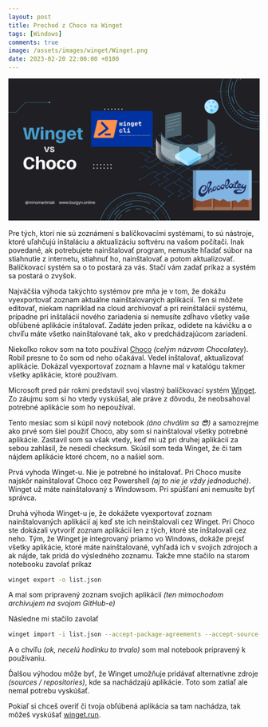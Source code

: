 ```yaml
---
layout: post
title: Prechod z Choco na Winget
tags: [Windows]
comments: true
image: /assets/images/winget/Winget.png
date: 2023-02-20 22:00:00 +0100
---
```


![Winget](/assets/images/winget/Winget.png)

Pre tých, ktorí nie sú zoznámení s balíčkovacími systémami, to sú nástroje, ktoré uľahčujú inštaláciu a aktualizáciu softvéru na vašom počítači. Inak povedané, ak potrebujete nainštalovať program, nemusíte hľadať súbor na stiahnutie z internetu, stiahnuť ho, nainštalovať a potom aktualizovať. Balíčkovací systém sa o to postará za vás. Stačí vám zadať príkaz a systém sa postará o zvyšok.

Najväčšia výhoda takýchto systémov pre mňa je v tom, že dokážu vyexportovať zoznam aktuálne nainštalovaných aplikácií. Ten si môžete editovať, niekam napríklad na cloud archivovať a pri reinštalácií systému, prípadne pri inštalácií nového zariadenia si nemusíte zdĺhavo všetky vaše obľúbené aplikácie inštalovať. Zadáte jeden príkaz, odídete na kávičku a o chvíľu máte všetko nainštalované tak, ako v predchádzajúcom zariadení.

Niekoľko rokov som na toto používal [Choco](https://chocolatey.org/) *(celým názvom Chocolatey*). Robil presne to čo som od neho očakával. Vedel inštalovať, aktualizovať aplikácie. Dokázal vyexportovať zoznam a hlavne mal v katalógu takmer všetky aplikácie, ktoré používam.

Microsoft pred pár rokmi predstavil svoj vlastný balíčkovací systém [Winget](https://learn.microsoft.com/en-us/windows/package-manager/winget/). Zo záujmu som si ho vtedy vyskúšal, ale práve z dôvodu, že neobsahoval potrebné aplikácie som ho nepoužíval.

Tento mesiac som si kúpil nový notebook *(áno chválim sa 😎)* a samozrejme ako prvé som šiel použiť Choco, aby som si nainštaloval všetky potrebné aplikácie. Zastavil som sa však vtedy, keď mi už pri druhej aplikácií za sebou zahlásil, že nesedí checksum. Skúsil som teda Winget, že či tam nájdem aplikácie ktoré chcem, no a našiel som. 

Prvá vyhoda Winget-u. Nie je potrebné ho inštalovať. Pri Choco musíte najskôr nainštalovať Choco cez Powershell *(aj to nie je vždy jednoduché)*. Winget už máte nainštalovaný s Windowsom. Pri spúšťaní ani nemusíte byť správca.

Druhá výhoda Winget-u je, že dokážete vyexportovať zoznam nainštalovaných aplikácií aj keď ste ich neinštalovali cez Winget. Pri Choco ste dokázali vytvoriť zoznam aplikácií len z tých, ktoré ste inštalovali cez neho. Tým, že Winget je integrovaný priamo vo Windows, dokáže prejsť všetky aplikácie, ktoré máte nainštalované, vyhľadá ich v svojich zdrojoch a ak nájde, tak pridá do výsledného zoznamu. Takže mne stačilo na starom notebooku zavolať príkaz 

```bash
winget export -o list.json
```

A mal som pripravený zoznam svojich aplikácií *(ten mimochodom archivujem na svojom GitHub-e)*

Následne mi stačilo zavolať 

```bash
winget import -i list.json --accept-package-agreements --accept-source-agreements
```

A o chvíľu *(ok, necelú hodinku to trvalo)* som mal notebook pripravený k používaniu.

Ďalšou výhodou môže byť, že Winget umožňuje pridávať alternatívne zdroje *(sources / repositories)*, kde sa nachádzajú aplikácie. Toto som zatiaľ ale nemal potrebu vyskúšať.

Pokiaľ si chceš overiť či tvoja obľúbená aplikácia sa tam nachádza, tak môžeš vyskúšať [winget.run](https://winget.run/).